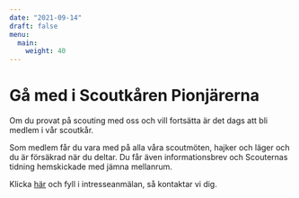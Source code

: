 ```yaml
---
date: "2021-09-14"
draft: false
menu:
  main:
    weight: 40
---
```

# Gå med i Scoutkåren Pionjärerna
Om du provat på scouting med oss och vill fortsätta är det dags att bli medlem i vår scoutkår.

Som medlem får du vara med på alla våra scoutmöten, hajker och läger och du är försäkrad när du deltar. Du får även informationsbrev och Scouternas tidning hemskickade med jämna mellanrum.

Klicka [här](https://www.scouterna.se/hitta-scoutkar/uppsala-lan/uppsala-kommun/scoutkaren-pionjarerna/) och fyll i intresseanmälan, så kontaktar vi dig.
